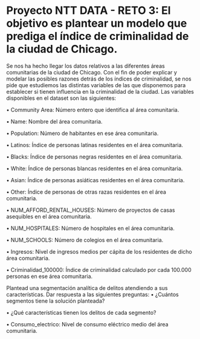 #  Proyecto NTT DATA - RETO 3: El objetivo es plantear un modelo que prediga el índice de criminalidad de la ciudad de Chicago. 


Se nos ha hecho llegar los datos relativos a las diferentes áreas comunitarias de la ciudad de
Chicago. Con el fin de poder explicar y modelar las posibles razones detrás de los índices de
criminalidad, se nos pide que estudiemos las distintas variables de las que disponemos para
establecer si tienen influencia en la criminalidad de la ciudad.
Las variables disponibles en el dataset son las siguientes:

• Community Area: Número entero que identifica al área comunitaria.

• Name: Nombre del área comunitaria.

• Population: Número de habitantes en ese área comunitaria.

• Latinos: Índice de personas latinas residentes en el área comunitaria.

• Blacks: Índice de personas negras residentes en el área comunitaria.

• White: Índice de personas blancas residentes en el área comunitaria.

• Asian: Índice de personas asiáticas residentes en el área comunitaria.

• Other: Índice de personas de otras razas residentes en el área comunitaria.

• NUM_AFFORD_RENTAL_HOUSES: Número de proyectos de casas asequibles en
el área comunitaria.

• NUM_HOSPITALES: Número de hospitales en el área comunitaria.

• NUM_SCHOOLS: Número de colegios en el área comunitaria.

• Ingresos: Nivel de ingresos medios per cápita de los residentes de dicho área
comunitaria.

• Criminalidad_100000: Índice de criminalidad calculado por cada 100.000 personas
en ese área comunitaria.

Plantead una segmentación analítica de delitos atendiendo a sus características. Dar
respuesta a las siguientes preguntas:
• ¿Cuántos segmentos tiene la solución planteada?

• ¿Qué características tienen los delitos de cada segmento?

• Consumo_electrico: Nivel de consumo eléctrico medio del área comunitaria.

